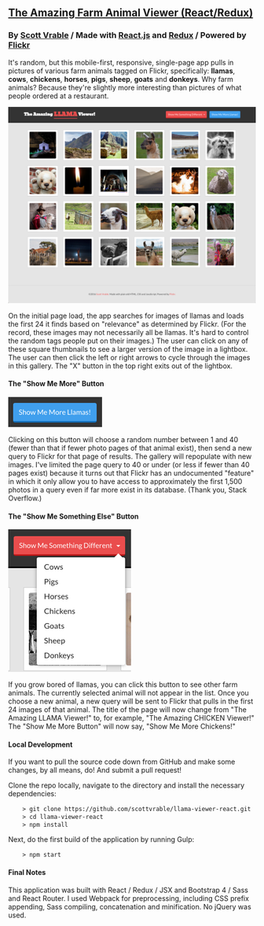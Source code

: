 ## [The Amazing Farm Animal Viewer (React/Redux)](hhttp://llama-viewer.herokuapp.com/)
### By [Scott Vrable](http://scottvrable.com) / Made with [React.js](https://facebook.github.io/react/) and [Redux](http://redux.js.org/index.html) / Powered by [Flickr](http://flickr.com)

It's random, but this mobile-first, responsive, single-page app pulls in pictures of various farm animals tagged on Flickr, specifically: **llamas**, **cows**, **chickens**, **horses**, **pigs**, **sheep**, **goats** and **donkeys**. Why farm animals? Because they're slightly more interesting than pictures of what people ordered at a restaurant.

![llama viewer screenshot](https://raw.githubusercontent.com/scottvrable/llama-viewer-pure-js/master/screenshots/llama-viewer-screenshot.png)

On the initial page load, the app searches for images of llamas and loads the first 24 it finds based on "relevance" as determined by Flickr. (For the record, these images may not necessarily all be llamas. It's hard to control the random tags people put on their images.) The user can click on any of these square thumbnails to see a larger version of the image in a lightbox. The user can then click the left or right arrows to cycle through the images in this gallery. The "X" button in the top right exits out of the lightbox.

#### The "Show Me More" Button

![show me more button](https://github.com/scottvrable/llama-viewer-pure-js/blob/master/screenshots/show-me-more-button.png)

Clicking on this button will choose a random number between 1 and 40 (fewer than that if fewer photo pages of that animal exist), then send a new query to Flickr for that page of results. The gallery will repopulate with new images. I've limited the page query to 40 or under (or less if fewer than 40 pages exist) because it turns out that Flickr has an undocumented "feature" in which it only allow you to have access to approximately the first 1,500 photos in a query even if far more exist in its database. (Thank you, Stack Overflow.)

#### The "Show Me Something Else" Button

![show me something else button](https://raw.githubusercontent.com/scottvrable/llama-viewer-pure-js/master/screenshots/show-me-something-else-button.png)

If you grow bored of llamas, you can click this button to see other farm animals. The currently selected animal will not appear in the list. Once you choose a new animal, a new query will be sent to Flickr that pulls in the first 24 images of that animal. The title of the page will now change from "The Amazing LLAMA Viewer!" to, for example, "The Amazing CHICKEN Viewer!" The "Show Me More Button" will now say, "Show Me More Chickens!"

#### Local Development

If you want to pull the source code down from GitHub and make some changes, by all means, do! And submit a pull request!

Clone the repo locally, navigate to the directory and install the necessary dependencies:

```
	> git clone https://github.com/scottvrable/llama-viewer-react.git
	> cd llama-viewer-react
	> npm install  
```

Next, do the first build of the application by running Gulp:

```
	> npm start
```

#### Final Notes

This application was built with React / Redux / JSX and Bootstrap 4 / Sass and React Router. I used Webpack for preprocessing, including CSS prefix appending, Sass compiling, concatenation and minification. No jQuery was used.
